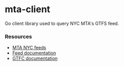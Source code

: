 # mta-client

Go client library used to query NYC MTA's GTFS feed.

### Resources 

- [MTA NYC feeds](https://datamine.mta.info/list-of-feeds)
- [Feed documentation](https://datamine.mta.info/feed-documentation)
- [GTFC documentation](https://developers.google.com/transit/gtfs-realtime/)
